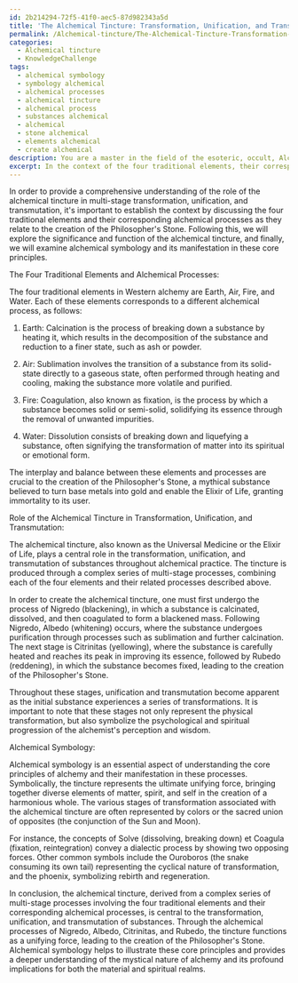 ```yaml
---
id: 2b214294-72f5-41f0-aec5-87d982343a5d
title: 'The Alchemical Tincture: Transformation, Unification, and Transmutation'
permalink: /Alchemical-tincture/The-Alchemical-Tincture-Transformation-Unification-and-Transmutation/
categories:
  - Alchemical tincture
  - KnowledgeChallenge
tags:
  - alchemical symbology
  - symbology alchemical
  - alchemical processes
  - alchemical tincture
  - alchemical process
  - substances alchemical
  - alchemical
  - stone alchemical
  - elements alchemical
  - create alchemical
description: You are a master in the field of the esoteric, occult, Alchemical tincture and Education. You are a writer of tests, challenges, books and deep knowledge on Alchemical tincture for initiates and students to gain deep insights and understanding from. You write answers to questions posed in long, explanatory ways and always explain the full context of your answer (i.e., related concepts, formulas, examples, or history), as well as the step-by-step thinking process you take to answer the challenges. Be rigorous and thorough, and summarize the key themes, ideas, and conclusions at the end.
excerpt: In the context of the four traditional elements, their corresponding alchemical processes, and their impact on the creation of the Philosopher's Stone, elaborate on the role of the alchemical tincture in multi-stage transformation, unification, and transmutation, ensuring a comprehensive understanding of core principles and their manifestation in alchemical symbology.
---
```

In order to provide a comprehensive understanding of the role of the alchemical tincture in multi-stage transformation, unification, and transmutation, it's important to establish the context by discussing the four traditional elements and their corresponding alchemical processes as they relate to the creation of the Philosopher's Stone. Following this, we will explore the significance and function of the alchemical tincture, and finally, we will examine alchemical symbology and its manifestation in these core principles.

The Four Traditional Elements and Alchemical Processes:

The four traditional elements in Western alchemy are Earth, Air, Fire, and Water. Each of these elements corresponds to a different alchemical process, as follows:

1. Earth: Calcination is the process of breaking down a substance by heating it, which results in the decomposition of the substance and reduction to a finer state, such as ash or powder.

2. Air: Sublimation involves the transition of a substance from its solid-state directly to a gaseous state, often performed through heating and cooling, making the substance more volatile and purified.

3. Fire: Coagulation, also known as fixation, is the process by which a substance becomes solid or semi-solid, solidifying its essence through the removal of unwanted impurities.

4. Water: Dissolution consists of breaking down and liquefying a substance, often signifying the transformation of matter into its spiritual or emotional form.

The interplay and balance between these elements and processes are crucial to the creation of the Philosopher's Stone, a mythical substance believed to turn base metals into gold and enable the Elixir of Life, granting immortality to its user.

Role of the Alchemical Tincture in Transformation, Unification, and Transmutation:

The alchemical tincture, also known as the Universal Medicine or the Elixir of Life, plays a central role in the transformation, unification, and transmutation of substances throughout alchemical practice. The tincture is produced through a complex series of multi-stage processes, combining each of the four elements and their related processes described above.

In order to create the alchemical tincture, one must first undergo the process of Nigredo (blackening), in which a substance is calcinated, dissolved, and then coagulated to form a blackened mass. Following Nigredo, Albedo (whitening) occurs, where the substance undergoes purification through processes such as sublimation and further calcination. The next stage is Citrinitas (yellowing), where the substance is carefully heated and reaches its peak in improving its essence, followed by Rubedo (reddening), in which the substance becomes fixed, leading to the creation of the Philosopher's Stone.

Throughout these stages, unification and transmutation become apparent as the initial substance experiences a series of transformations. It is important to note that these stages not only represent the physical transformation, but also symbolize the psychological and spiritual progression of the alchemist's perception and wisdom.

Alchemical Symbology:

Alchemical symbology is an essential aspect of understanding the core principles of alchemy and their manifestation in these processes. Symbolically, the tincture represents the ultimate unifying force, bringing together diverse elements of matter, spirit, and self in the creation of a harmonious whole. The various stages of transformation associated with the alchemical tincture are often represented by colors or the sacred union of opposites (the conjunction of the Sun and Moon).

For instance, the concepts of Solve (dissolving, breaking down) et Coagula (fixation, reintegration) convey a dialectic process by showing two opposing forces. Other common symbols include the Ouroboros (the snake consuming its own tail) representing the cyclical nature of transformation, and the phoenix, symbolizing rebirth and regeneration.

In conclusion, the alchemical tincture, derived from a complex series of multi-stage processes involving the four traditional elements and their corresponding alchemical processes, is central to the transformation, unification, and transmutation of substances. Through the alchemical processes of Nigredo, Albedo, Citrinitas, and Rubedo, the tincture functions as a unifying force, leading to the creation of the Philosopher's Stone. Alchemical symbology helps to illustrate these core principles and provides a deeper understanding of the mystical nature of alchemy and its profound implications for both the material and spiritual realms.
